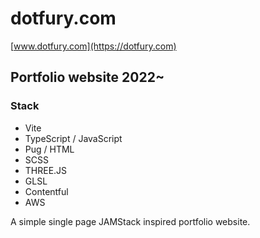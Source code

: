 # dotfury.com

[www.dotfury.com](https://dotfury.com)

## Portfolio website 2022~

### Stack

- Vite
- TypeScript / JavaScript
- Pug / HTML
- SCSS
- THREE.JS
- GLSL
- Contentful
- AWS

A simple single page JAMStack inspired portfolio website.
